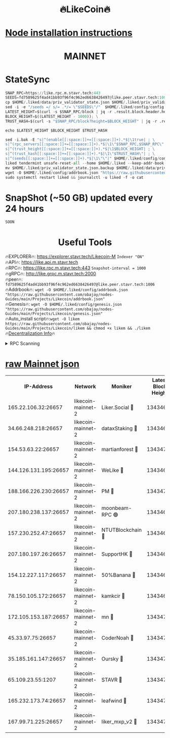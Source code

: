<h1 align="center"> 🔥LikeCoin🔥</h1>

[Node installation instructions](https://github.com/obajay/nodes-Guides/tree/main/Projects/Likecoin)
=
<h1 align="center"> MAINNET</h1>

# StateSync
```python
SNAP_RPC=https://like.rpc.m.stavr.tech:443
SEEDS=fd7589625f4ad41bb93f96f4c962ed6638426497@like.peer.stavr.tech:1006
cp $HOME/.liked/data/priv_validator_state.json $HOME/.liked/priv_validator_state.json.backup
sed -i -e "/seeds =/ s/= .*/= \"$SEEDS\"/"  $HOME/.liked/config/config.toml
LATEST_HEIGHT=$(curl -s $SNAP_RPC/block | jq -r .result.block.header.height); \
BLOCK_HEIGHT=$((LATEST_HEIGHT - 1000)); \
TRUST_HASH=$(curl -s "$SNAP_RPC/block?height=$BLOCK_HEIGHT" | jq -r .result.block_id.hash)

echo $LATEST_HEIGHT $BLOCK_HEIGHT $TRUST_HASH

sed -i.bak -E "s|^(enable[[:space:]]+=[[:space:]]+).*$|\1true| ; \
s|^(rpc_servers[[:space:]]+=[[:space:]]+).*$|\1\"$SNAP_RPC,$SNAP_RPC\"| ; \
s|^(trust_height[[:space:]]+=[[:space:]]+).*$|\1$BLOCK_HEIGHT| ; \
s|^(trust_hash[[:space:]]+=[[:space:]]+).*$|\1\"$TRUST_HASH\"| ; \
s|^(seeds[[:space:]]+=[[:space:]]+).*$|\1\"\"|" $HOME/.liked/config/config.toml
liked tendermint unsafe-reset-all --home $HOME/.liked --keep-addr-book
mv $HOME/.liked/priv_validator_state.json.backup $HOME/.liked/data/priv_validator_state.json
wget -O $HOME/.liked/config/addrbook.json "https://raw.githubusercontent.com/obajay/nodes-Guides/main/Projects/Likecoin/addrbook.json"
sudo systemctl restart liked && journalctl -u liked -f -o cat
```
# SnapShot (~50 GB) updated every 24 hours
```python
SOON
```

 <h1 align="center"> Useful Tools</h1>

🔥EXPLORER🔥:     https://explorer.stavr.tech/Likecoin-M        `Indexer "ON"` \
🔥API🔥:          https://like.api.m.stavr.tech \
🔥RPC🔥:          https://like.rpc.m.stavr.tech:443              `Snapshot-interval = 1000` \
🔥gRPC🔥:         http://like.grpc.m.stavr.tech:2000 \
🔥peer🔥:         `fd7589625f4ad41bb93f96f4c962ed6638426497@like.peer.stavr.tech:1006` \
🔥Addrbook🔥:  `wget -O $HOME/.liked/config/addrbook.json "https://raw.githubusercontent.com/obajay/nodes-Guides/main/Projects/Likecoin/addrbook.json"` \
🔥Genesis🔥:  `wget -O $HOME/.liked/config/genesis.json "https://raw.githubusercontent.com/obajay/nodes-Guides/main/Projects/Likecoin/genesis.json"` \
🔥Auto_install script🔥:`wget -O likem https://raw.githubusercontent.com/obajay/nodes-Guides/main/Projects/Likecoin/likem && chmod +x likem && ./likem` \
🔥[Decentralization Info](https://github.com/obajay/StateSync-snapshots/tree/main/Projects/Likecoin/Decentralization)🔥


<details>
<summary>RPC Scanning</summary>

<h2 align="center"> We scan nodes in real time every 4 hours. And we provide the final result of RPC endpoints.
We cannot influence the operation of these nodes in any way. </h2>


```python
If Voting Power is higher than 0 --> then the Node is a validator of the network and may be subject to attack and be a potential threat to the chain.
```
```python
We marked such validators with a red symbol
```

</details>

[raw Mainnet json](https://rpc-check.likem.stavr.tech/likem/rpc-likem-result.json)
=


<table><tr><th>IP-Address</th><th>Network</th><th>Moniker</th><th>Latest Block Height</th><th>Earliest Block Height</th><th>Catching Up</th><th>Tx Index</th><th>Voting Power</th><th>Scan Time</th></tr><tr><td>165.22.106.32:26657</td><td>likecoin-mainnet-2</td><td>Liker.Social 🔴</td><td>13434699</td><td>0</td><td>False</td><td>on</td><td>48514473641</td><td>2024-03-08T12:16:34.878398254UTC</td></tr><tr><td>34.66.248.218:26657</td><td>likecoin-mainnet-2</td><td>dataxStaking 🔴</td><td>13434698</td><td>1</td><td>False</td><td>on</td><td>21808835266</td><td>2024-03-08T12:16:24.153713271UTC</td></tr><tr><td>154.53.63.22:26657</td><td>likecoin-mainnet-2</td><td>martianforest 🔴</td><td>13434700</td><td>1</td><td>False</td><td>on</td><td>671285071</td><td>2024-03-08T12:16:40.556959476UTC</td></tr><tr><td>144.126.131.195:26657</td><td>likecoin-mainnet-2</td><td>WeLike 🔴</td><td>13434697</td><td>5101130</td><td>False</td><td>on</td><td>115823528821</td><td>2024-03-08T12:16:16.449715455UTC</td></tr><tr><td>188.166.226.230:26657</td><td>likecoin-mainnet-2</td><td>PM 🔴</td><td>13434700</td><td>7730955</td><td>False</td><td>on</td><td>24821000113</td><td>2024-03-08T12:16:41.553344537UTC</td></tr><tr><td>207.180.238.137:26657</td><td>likecoin-mainnet-2</td><td>moonbeam-RPC 🟢</td><td>13434696</td><td>9234583</td><td>False</td><td>on</td><td>0</td><td>2024-03-08T12:16:13.748180868UTC</td></tr><tr><td>157.230.252.47:26657</td><td>likecoin-mainnet-2</td><td>NTUTBlockchain 🔴</td><td>13434698</td><td>9318400</td><td>False</td><td>on</td><td>890573071</td><td>2024-03-08T12:16:23.492503375UTC</td></tr><tr><td>207.180.197.26:26657</td><td>likecoin-mainnet-2</td><td>SupportHK 🔴</td><td>13434695</td><td>12089921</td><td>False</td><td>on</td><td>8672114778</td><td>2024-03-08T12:16:08.674105344UTC</td></tr><tr><td>154.12.227.117:26657</td><td>likecoin-mainnet-2</td><td>50%Banana 🔴</td><td>13434696</td><td>12611811</td><td>False</td><td>on</td><td>751100487</td><td>2024-03-08T12:16:13.460249524UTC</td></tr><tr><td>78.150.105.172:26657</td><td>likecoin-mainnet-2</td><td>kamkcir 🔴</td><td>13434699</td><td>12655255</td><td>False</td><td>on</td><td>416894417</td><td>2024-03-08T12:16:31.873545944UTC</td></tr><tr><td>172.105.153.187:26657</td><td>likecoin-mainnet-2</td><td>mn 🔴</td><td>13434702</td><td>12683911</td><td>False</td><td>off</td><td>29068762345</td><td>2024-03-08T12:16:54.722583103UTC</td></tr><tr><td>45.33.97.75:26657</td><td>likecoin-mainnet-2</td><td>CoderNoah 🔴</td><td>13434700</td><td>12741110</td><td>False</td><td>on</td><td>19460951900</td><td>2024-03-08T12:16:38.677302308UTC</td></tr><tr><td>35.185.161.147:26657</td><td>likecoin-mainnet-2</td><td>Oursky 🔴</td><td>13434700</td><td>12887155</td><td>False</td><td>on</td><td>28516212873</td><td>2024-03-08T12:16:39.691152621UTC</td></tr><tr><td>65.109.23.55:1207</td><td>likecoin-mainnet-2</td><td>STAVR 🔴</td><td>13434702</td><td>13292630</td><td>False</td><td>on</td><td>1227358</td><td>2024-03-08T12:16:50.019377968UTC</td></tr><tr><td>165.232.173.74:26657</td><td>likecoin-mainnet-2</td><td>leafwind 🔴</td><td>13434700</td><td>13340106</td><td>False</td><td>off</td><td>42465032193</td><td>2024-03-08T12:16:38.048980340UTC</td></tr><tr><td>167.99.71.225:26657</td><td>likecoin-mainnet-2</td><td>liker_mxp_v2 🔴</td><td>13434704</td><td>13424856</td><td>False</td><td>off</td><td>26774303282</td><td>2024-03-08T12:17:03.800383521UTC</td></tr></table>
